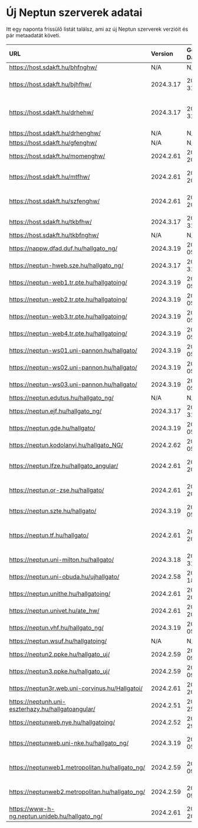 # Új Neptun szerverek adatai

Itt egy naponta frissülő listát találsz, ami az új Neptun szerverek verzióit és pár metaadatát követi.

| URL                                                | Version   | Generation Date     | Organization Name                             | Captcha Required |
|:-------------------------------------------------|:--------|:------------------|:--------------------------------------------|:---------------|
| https://host.sdakft.hu/bhfnghw/                    | N/A       | N/A                 | N/A                                           | N/A              |
| https://host.sdakft.hu/bjhfhw/                     | 2024.3.17 | 2025-01-31T08:37:56 | Brenner János Hittudományi Főiskola           | 3                |
| https://host.sdakft.hu/drhehw/                     | 2024.3.17 | 2025-01-31T08:37:56 | Debreceni Református Hittudományi Egyetem     | 3                |
| https://host.sdakft.hu/drhenghw/                   | N/A       | N/A                 | N/A                                           | N/A              |
| https://host.sdakft.hu/gfenghw/                    | N/A       | N/A                 | N/A                                           | N/A              |
| https://host.sdakft.hu/momenghw/                   | 2024.2.61 | 2025-01-20T12:45:54 | Moholy-Nagy Művészeti Egyetem                 | 3                |
| https://host.sdakft.hu/mtfhw/                      | 2024.2.61 | 2025-01-20T12:45:54 | Magyar Táncművészeti Egyetem                  | 3                |
| https://host.sdakft.hu/szfenghw/                   | 2024.2.61 | 2025-01-20T12:45:54 | Színház- és Filmművészeti Egyetem             | 3                |
| https://host.sdakft.hu/tkbfhw/                     | 2024.3.17 | 2025-01-31T08:37:56 | A Tan Kapuja Buddhista Főiskola               | 3                |
| https://host.sdakft.hu/tkbfnghw/                   | N/A       | N/A                 | N/A                                           | N/A              |
| https://nappw.dfad.duf.hu/hallgato_ng/             | 2024.3.19 | 2025-02-05T14:00:36 | Dunaújvárosi Egyetem                          | 3                |
| https://neptun-hweb.sze.hu/hallgato_ng/            | 2024.3.17 | 2025-01-31T08:37:56 | Széchenyi István Egyetem                      | 3                |
| https://neptun-web1.tr.pte.hu/hallgatoing/         | 2024.3.19 | 2025-02-05T14:00:36 | Pécsi Tudományegyetem                         | 3                |
| https://neptun-web2.tr.pte.hu/hallgatoing/         | 2024.3.19 | 2025-02-05T14:00:36 | Pécsi Tudományegyetem                         | 3                |
| https://neptun-web3.tr.pte.hu/hallgatoing/         | 2024.3.19 | 2025-02-05T14:00:36 | Pécsi Tudományegyetem                         | 3                |
| https://neptun-web4.tr.pte.hu/hallgatoing/         | 2024.3.19 | 2025-02-05T14:00:36 | Pécsi Tudományegyetem                         | 3                |
| https://neptun-ws01.uni-pannon.hu/hallgato/        | 2024.3.19 | 2025-02-05T14:00:36 | Pannon Egyetem                                | 3                |
| https://neptun-ws02.uni-pannon.hu/hallgato/        | 2024.3.19 | 2025-02-05T14:00:36 | Pannon Egyetem                                | 3                |
| https://neptun-ws03.uni-pannon.hu/hallgato/        | 2024.3.19 | 2025-02-05T14:00:36 | Pannon Egyetem                                | 3                |
| https://neptun.edutus.hu/hallgato_ng/              | N/A       | N/A                 | N/A                                           | N/A              |
| https://neptun.ejf.hu/hallgato_ng/                 | 2024.3.17 | 2025-01-31T08:37:56 | Eötvös József Főiskola                        | 3                |
| https://neptun.gde.hu/hallgato/                    | 2024.3.19 | 2025-02-05T14:00:36 | Gábor Dénes Egyetem                           | 3                |
| https://neptun.kodolanyi.hu/hallgato_NG/           | 2024.2.62 | 2025-02-05T11:54:53 | Kodolányi János Egyetem                       | 1                |
| https://neptun.lfze.hu/hallgato_angular/           | 2024.2.61 | 2025-01-20T12:45:54 | Liszt Ferenc Zeneművészeti Egyetem            | 3                |
| https://neptun.or-zse.hu/hallgato/                 | 2024.2.61 | 2025-01-20T12:45:54 | Országos Rabbiképző - Zsidó Egyetem           | 3                |
| https://neptun.szte.hu/hallgato/                   | 2024.3.19 | 2025-02-05T14:00:36 | Szegedi Tudományegyetem                       | 3                |
| https://neptun.tf.hu/hallgato/                     | 2024.2.61 | 2025-01-20T12:45:54 | Magyar Testnevelési és Sporttudományi Egyetem | 3                |
| https://neptun.uni-milton.hu/hallgato/             | 2024.3.18 | 2025-01-31T16:52:05 | Milton Friedman Egyetem                       | 3                |
| https://neptun.uni-obuda.hu/ujhallgato/            | 2024.2.58 | 2024-12-18T11:10:49 | Óbudai Egyetem                                | 3                |
| https://neptun.unithe.hu/hallgatoing/              | 2024.2.61 | 2025-01-20T12:45:54 | Tokaj-Hegyalja Egyetem                        | 1                |
| https://neptun.univet.hu/ate_hw/                   | 2024.2.61 | 2025-01-20T12:45:54 | Állatorvostudományi Egyetem                   | 3                |
| https://neptun.vhf.hu/hallgato_ng/                 | 2024.3.19 | 2025-02-05T14:00:36 | Veszprémi Érseki Főiskola                     | 3                |
| https://neptun.wsuf.hu/hallgatoing/                | N/A       | N/A                 | N/A                                           | N/A              |
| https://neptun2.ppke.hu/hallgato_uj/               | 2024.2.59 | 2025-01-09T09:39:10 | Pázmány Péter Katolikus Egyetem               | 3                |
| https://neptun3.ppke.hu/hallgato_uj/               | 2024.2.59 | 2025-01-09T09:39:10 | Pázmány Péter Katolikus Egyetem               | 3                |
| https://neptun3r.web.uni-corvinus.hu/Hallgatoi/    | 2024.2.61 | 2025-01-20T12:45:54 | Budapesti Corvinus Egyetem                    | 3                |
| https://neptunh.uni-eszterhazy.hu/hallgatoangular/ | 2024.2.51 | 2024-11-25T09:55:03 | Eszterházy Károly Katolikus Egyetem           | 3                |
| https://neptunweb.nye.hu/hallgatoing/              | 2024.2.52 | 2024-11-29T08:56:55 | Nyíregyházi Egyetem                           | 3                |
| https://neptunweb.uni-nke.hu/hallgato_ng/          | 2024.3.19 | 2025-02-05T14:00:36 | Nemzeti Közszolgálati Egyetem                 | 3                |
| https://neptunweb1.metropolitan.hu/hallgato_ng/    | 2024.2.59 | 2025-01-09T09:39:10 | Budapesti Metropolitan Egyetem                | 3                |
| https://neptunweb2.metropolitan.hu/hallgato_ng/    | 2024.2.59 | 2025-01-09T09:39:10 | Budapesti Metropolitan Egyetem                | 3                |
| https://www-h-ng.neptun.unideb.hu/hallgato_ng/     | 2024.2.61 | 2025-01-20T12:45:54 | Debreceni Egyetem                             | 3                |